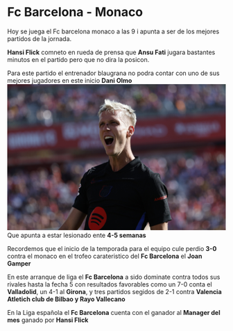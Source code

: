 # Fc Barcelona - Monaco 

Hoy se juega el Fc barcelona monaco a las 9 i apunta a ser de los mejores partidos de la jornada.

**Hansi Flick** comneto en rueda de prensa que **Ansu Fati** jugara bastantes minutos en el partido pero que no dira la posicon.

Para este partido el entrenador blaugrana no podra contar con uno de sus mejores jugadores en este inicio **Dani Olmo** ![Dani Olmo](Dani.jpg)
Que apunta a estar lesionado ente **4-5 semanas**

Recordemos que el inicio de la temporada para el equipo cule perdio **3-0** contra el monaco en el trofeo carateristico del **Fc Barcelona** el **Joan Gamper**

En este arranque de liga el **Fc Barcelona** a sido dominate contra todos sus rivales hasta la fecha 5 con resultados favorables como un 7-0 conta el **Valladolid**, un 4-1 al **Girona**, y tres partidos segidos de 2-1 contra **Valencia Atletich club de Bilbao y Rayo Vallecano**

En la Liga española el **Fc Barcelona** cuenta con el ganador al **Manager del mes** ganado por **Hansi Flick**
